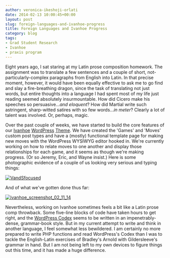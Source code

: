 ```yaml
---
author: veronica-ikeshoji-orlati
date: 2014-02-13 10:00:45+00:00
layout: post
slug: foreign-languages-and-ivanhoe-progress
title: Foreign Languages and Ivanhoe Progress
category: blog
tags:
- Grad Student Research
- Ivanhoe
- praxis program
---
```


Eight years ago, I sat staring at my Latin prose composition homework. The assignment was to translate a few sentences and a couple of short, not-particularly-complex paragraphs from English into Latin. In that precise moment, however, it would have been equally effective to ask me to go find and slay a fire-breathing dragon, since the task of translating not just words, but entire thoughts into a language I had spent most of my life just reading seemed absolutely insurmountable. How did Cicero make his speeches so persuasive..._and_ _eloquent_? How did Martial write such astringent, sharp-witted satires with so few words..._in meter_? Clearly a lot of talent was involved. Or, perhaps, magic.

Over the past couple of weeks, we have started to build the core features of our [Ivanhoe](http://www.ivanhoegame.org/?page_id=21) [WordPress](http://wordpress.org/) [Theme](http://wordpress.org/themes/). We have created the 'Games' and 'Moves' custom post types and have a (mostly) functional template page for making new moves with the WordPress WYSIWYG editor hooked in. We're currently working on how to relate moves to one another and display those relationships for each game, and it seems as though we're making progress. (Or so Jeremy, Eric, and Wayne insist.) Here is some photographic evidence of a couple of us looking very serious and typing things:

[![VandSfocused](http://static.scholarslab.org/wp-content/uploads/2014/02/VandSfocused-300x220.jpg)](http://static.scholarslab.org/wp-content/uploads/2014/02/VandSfocused.jpg)

And of what we've gotten done thus far:

[![ivanhoe_screenshot_02_11_14](http://static.scholarslab.org/wp-content/uploads/2014/02/Ivanhoe_Screenshot-300x168.jpg)](http://static.scholarslab.org/wp-content/uploads/2014/02/Ivanhoe_Screenshot.jpg)

Nevertheless, working on Ivanhoe sometimes feels a bit like a Latin prose comp throwback. Some five-line blocks of code have taken hours to get right, and the [WordPress Codex](http://codex.wordpress.org/) seems to be written in an impenetrably-dense, grammar-book style. But in my current attempt to write and think in another language, I feel somewhat less bewildered. I am certainly no more prepared to write PHP functions and read WordPress's Codex than I was to tackle the English-Latin exercises of Bradley's Arnold with Gildersleeve's grammar in hand. But I am not being left to my own devices to figure things out this time, and it has made a huge difference.
